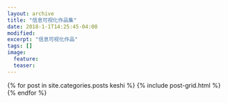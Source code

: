 ```yaml
---
layout: archive
title: "信息可视化作品集"
date: 2018-1-1T14:25:45-04:00
modified:
excerpt: "信息可视化作品"
tags: []
image: 
  feature: 
  teaser:
---
```



<div class="tiles">
{% for post in site.categories.posts keshi %}
  {% include post-grid.html %}
{% endfor %}
</div><!-- /.tiles 把所有categories 有 posts keshi 的列出来-->
